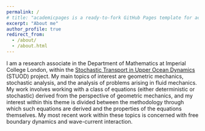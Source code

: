 ```yaml
---
permalink: /
# title: "academicpages is a ready-to-fork GitHub Pages template for academic personal websites"
excerpt: "About me"
author_profile: true
redirect_from: 
  - /about/
  - /about.html
---
```


I am a research associate in the Department of Mathematics at Imperial College London, within the [Stochastic Transport in Upper Ocean Dynamics](https://www.imperial.ac.uk/ocean-dynamics-synergy/) (STUOD) project. My main topics of interest are geometric mechanics, stochastic analysis, and the analysis of problems arising in fluid mechanics. My work involves working with a class of equations (either deterministic or stochastic) derived from the perspective of geometric mechanics, and my interest within this theme is divided between the methodology through which such equations are derived and the properties of the equations themselves. My most recent work within these topics is concerned with free boundary dynamics and wave-current interaction.
